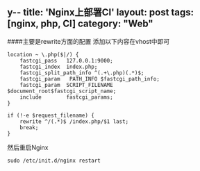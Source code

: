 y--
title: 'Nginx上部署CI'
layout: post
tags: [nginx, php, CI]
category: "Web"
---
####主要是rewrite方面的配置
添加以下内容在vhost中即可

    location ~ \.php($|/) {
        fastcgi_pass   127.0.0.1:9000;
        fastcgi_index  index.php;
        fastcgi_split_path_info ^(.+\.php)(.*)$;
        fastcgi_param   PATH_INFO $fastcgi_path_info;
        fastcgi_param  SCRIPT_FILENAME  $document_root$fastcgi_script_name;
        include        fastcgi_params;
    }

    if (!-e $request_filename) {
        rewrite ^/(.*)$ /index.php/$1 last;
        break;
    }

然后重启Nginx

    sudo /etc/init.d/nginx restart
   
